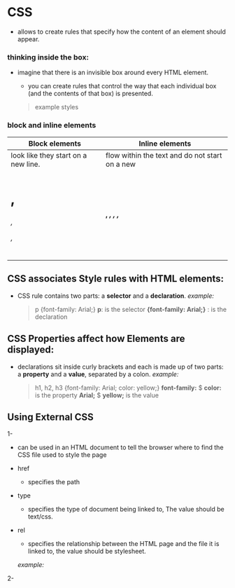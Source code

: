 # CSS
- allows to create rules that specify how the content of an element should appear.



### thinking inside the box:
* imagine that there is an invisible box around every HTML element.

  * you can create rules that control the way that each individual box (and the contents of that box) is presented.



  > example styles

### block and inline elements

|Block elements|Inline elements |
|--- |---| 
|look like they start on a new line. | flow within the text and do not start on a new |
|<h1> ,<h6> , <p> , <div> | <b>, <i>, <img>, <em> ,<span>|


## CSS associates Style rules with HTML elements:
* CSS rule contains two parts: a **selector** and a **declaration**.
  *example:*    

    > p {font-family: Arial;}
    > **p**: is the selector
    > **{font-family: Arial;}** : is the declaration


## CSS Properties affect how Elements are displayed:
* declarations sit inside curly brackets and each is made up of two parts: a **property** and a **value**, separated by a colon.
  *example:*

    > h1, h2, h3 {font-family: Arial; color: yellow;}
    > **font-family:** $ **color:** is the property
    > **Arial;** $ **yellow;** is the value

## Using External CSS
1- **<link>**

  - can be used in an HTML document to tell the browser where to find the CSS file used to style the page
- href

  - specifies the path
- type

  - specifies the type of document being linked to, The value should be text/css.
- rel

  - specifies the relationship between the HTML page and the file it is linked to, the value should be stylesheet.

  *example:*

     > <link href="css/styles.css" type="text/css" rel="stylesheet" />


2- **<style>**
- should use the type attribute to indicate
that the styles are specified in CSS. The value should be text/css.
  *example:*

     > *<style type="text/css">*


## CSS Selectors:

|Selectors | Example |
|---|---|
|Universal Selector |  * {} |
| Type Selector | h1, h2, h3 {}  |
| Class Selector | .note {} |
| ID Selector | #introduction {} |
| Child Selector | li>a {} |
|Descendant Selector | p a {} |
|Adjacent Sibling Selector | p a {} |
|General Sibling Selector | h1~p {} |


### Why use External Style Sheets?

1. All of your web pages can share the same style sheet.
2. This means that the same code does not need to be repeated in every page (which results in less code and smaller HTML pages).
3. once the user has downloaded the CSS stylesheet, the rest of the site will load faster.
4. considered good practice to have the content of the site separated from the rules that determine how it appears.


## **Sometimes you might consider placing CSS rules in the same page as your HTML code.**


